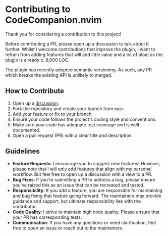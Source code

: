 # Contributing to CodeCompanion.nvim

Thank you for considering a contribution to this project!

Before contributing a PR, please open up a discussion to talk about it further. Whilst I welcome contributions that improve the plugin, I want to refrain from adding features that will add little value and a lot of bloat as the plugin is already c. 9,000 LOC.

The plugin has recently adopted semantic versioning. As such, any PR which breaks the existing API is unlikely to merged.

## How to Contribute

1. Open up a [discussion](https://github.com/olimorris/codecompanion.nvim/discussions).
2. Fork the repository and create your branch from `main`.
3. Add your feature or fix to your branch.
4. Ensure your code follows the project's coding style and conventions.
5. Make sure your code has adequate test coverage and is well-documented.
6. Open a pull request (PR) with a clear title and description.

## Guidelines

- **Feature Requests**: I encourage you to suggest new features! However, please note that I will only add features that align with my personal workflow. But feel free to open up a discussion with a view to a PR.
- **Bug Fixes**: If you're submitting a PR to address a bug, please ensure you've raised this as an issue that can be recreated and tested.
- **Responsibility**: If you add a feature, you are responsible for maintaining and bug fixing that feature going forward. The maintainers may provide guidance and support, but ultimate responsibility lies with the contributor.
- **Code Quality**: I strive to maintain high code quality. Please ensure that your PR has corresponding tests.
- **Communication**: If you have any questions or need clarification, feel free to open an issue or reach out to the maintainers.
